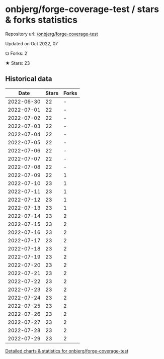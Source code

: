 # onbjerg/forge-coverage-test / stars & forks statistics

Repository url: [/onbjerg/forge-coverage-test](https://github.com/onbjerg/forge-coverage-test)

Updated on Oct 2022, 07

☋ Forks: 2

★ Stars: 23

## Historical data
| Date | Stars | Forks |
|------|-------|-------|
| 2022-06-30 | 22 | - | 
| 2022-07-01 | 22 | - | 
| 2022-07-02 | 22 | - | 
| 2022-07-03 | 22 | - | 
| 2022-07-04 | 22 | - | 
| 2022-07-05 | 22 | - | 
| 2022-07-06 | 22 | - | 
| 2022-07-07 | 22 | - | 
| 2022-07-08 | 22 | - | 
| 2022-07-09 | 22 | 1 | 
| 2022-07-10 | 23 | 1 | 
| 2022-07-11 | 23 | 1 | 
| 2022-07-12 | 23 | 1 | 
| 2022-07-13 | 23 | 1 | 
| 2022-07-14 | 23 | 2 | 
| 2022-07-15 | 23 | 2 | 
| 2022-07-16 | 23 | 2 | 
| 2022-07-17 | 23 | 2 | 
| 2022-07-18 | 23 | 2 | 
| 2022-07-19 | 23 | 2 | 
| 2022-07-20 | 23 | 2 | 
| 2022-07-21 | 23 | 2 | 
| 2022-07-22 | 23 | 2 | 
| 2022-07-23 | 23 | 2 | 
| 2022-07-24 | 23 | 2 | 
| 2022-07-25 | 23 | 2 | 
| 2022-07-26 | 23 | 2 | 
| 2022-07-27 | 23 | 2 | 
| 2022-07-28 | 23 | 2 | 
| 2022-07-29 | 23 | 2 | 


[Detailed charts & statistics for onbjerg/forge-coverage-test](https://reviewgithub.com/rep/onbjerg/forge-coverage-test)
